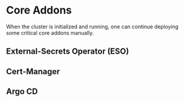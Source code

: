 # Core Addons

When the cluster is initialized and running, one can continue deploying some critical core addons manually.


## External-Secrets Operator (ESO)

## Cert-Manager

## Argo CD